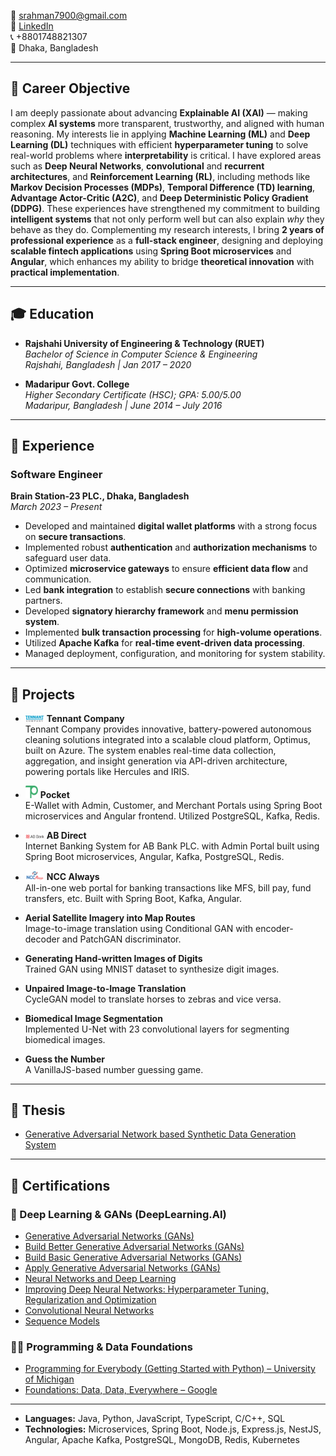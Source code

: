 
📧 [srahman7900@gmail.com](mailto:srahman7900@gmail.com)  
🔗 [LinkedIn](https://www.linkedin.com/in/shohanoor-rahman/)  
📞 +8801748821307  
📍 Dhaka, Bangladesh  

---

## 🎯 Career Objective

I am deeply passionate about advancing **Explainable AI (XAI)** — making complex **AI systems** more transparent, trustworthy, and aligned with human reasoning. My interests lie in applying **Machine Learning (ML)** and **Deep Learning (DL)** techniques with efficient **hyperparameter tuning** to solve real-world problems where **interpretability** is critical. I have explored areas such as **Deep Neural Networks**, **convolutional** and **recurrent architectures**, and **Reinforcement Learning (RL)**, including methods like **Markov Decision Processes (MDPs)**, **Temporal Difference (TD) learning**, **Advantage Actor-Critic (A2C)**, and **Deep Deterministic Policy Gradient (DDPG)**. These experiences have strengthened my commitment to building **intelligent systems** that not only perform well but can also explain *why* they behave as they do. Complementing my research interests, I bring **2 years of professional experience** as a **full-stack engineer**, designing and deploying **scalable fintech applications** using **Spring Boot microservices** and **Angular**, which enhances my ability to bridge **theoretical innovation** with **practical implementation**.

---

## 🎓 Education

- **Rajshahi University of Engineering & Technology (RUET)**  
  *Bachelor of Science in Computer Science & Engineering*  
  *Rajshahi, Bangladesh | Jan 2017 – 2020*

- **Madaripur Govt. College**  
  *Higher Secondary Certificate (HSC); GPA: 5.00/5.00*  
  *Madaripur, Bangladesh | June 2014 – July 2016*

---

## 💼 Experience

### Software Engineer  
**Brain Station-23 PLC., Dhaka, Bangladesh**  
*March 2023 – Present*

- Developed and maintained **digital wallet platforms** with a strong focus on **secure transactions**.
- Implemented robust **authentication** and **authorization mechanisms** to safeguard user data.
- Optimized **microservice gateways** to ensure **efficient data flow** and communication.
- Led **bank integration** to establish **secure connections** with banking partners.
- Developed **signatory hierarchy framework** and **menu permission system**.
- Implemented **bulk transaction processing** for **high-volume operations**.
- Utilized **Apache Kafka** for **real-time event-driven data processing**.
- Managed deployment, configuration, and monitoring for system stability.

---

## 🚀 Projects

- <img src="assets/tennant.png" width="30"/> **Tennant Company**  
  Tennant Company provides innovative, battery-powered autonomous cleaning solutions integrated into a scalable cloud platform, Optimus, built on Azure. The system enables real-time data collection, aggregation, and insight generation via API-driven architecture, powering portals like Hercules and IRIS.

- <img src="assets/pocket-icon.png" width="20"/> **Pocket**  
  E-Wallet with Admin, Customer, and Merchant Portals using Spring Boot microservices and Angular frontend. Utilized PostgreSQL, Kafka, Redis.

- <img src="assets/ab-logo.png" width="30"/> **AB Direct**  
  Internet Banking System for AB Bank PLC. with Admin Portal built using Spring Boot microservices, Angular, Kafka, PostgreSQL, Redis.

- <img src="assets/ncc-logo.png" width="30"/> **NCC Always**  
  All-in-one web portal for banking transactions like MFS, bill pay, fund transfers, etc. Built with Spring Boot, Kafka, Angular.

- **Aerial Satellite Imagery into Map Routes**  
  Image-to-image translation using Conditional GAN with encoder-decoder and PatchGAN discriminator.

- **Generating Hand-written Images of Digits**  
  Trained GAN using MNIST dataset to synthesize digit images.

- **Unpaired Image-to-Image Translation**  
  CycleGAN model to translate horses to zebras and vice versa.

- **Biomedical Image Segmentation**  
  Implemented U-Net with 23 convolutional layers for segmenting biomedical images.

- **Guess the Number**  
  A VanillaJS-based number guessing game.

---

## 📄 Thesis

- [Generative Adversarial Network based Synthetic Data Generation System](https://github.com/shohanoorr/UG-Thesis.git)

---
## 🏅 Certifications

### 🧠 Deep Learning & GANs (DeepLearning.AI)
- [Generative Adversarial Networks (GANs)](https://coursera.org/share/4e77a15c8e4b36a6a1bb5087d89b9ee6)
- [Build Better Generative Adversarial Networks (GANs)](https://coursera.org/share/22fc3c9a49e2b21da48cf4cea50bc9f7)
- [Build Basic Generative Adversarial Networks (GANs)](https://www.coursera.org/account/accomplishments/verify/HBCDHSZMQ36U)
- [Apply Generative Adversarial Networks (GANs)](https://coursera.org/share/d04cde9a4bf3b81cb0124f67b2621fa6)
- [Neural Networks and Deep Learning](https://www.coursera.org/account/accomplishments/verify/UCUXWGK6HMRK)
- [Improving Deep Neural Networks: Hyperparameter Tuning, Regularization and Optimization](https://coursera.org/share/be50cd3a6ffbd98c1089dc4ca99d89b1)
- [Convolutional Neural Networks](https://coursera.org/share/0c0962410e14a6578bc35b7b6d32cc1b)
- [Sequence Models](https://coursera.org/share/31c21f5616a5c2da4eb6157e318751c5)

### 👨‍💻 Programming & Data Foundations
- [Programming for Everybody (Getting Started with Python) – University of Michigan](https://www.coursera.org/account/accomplishments/verify/SVXBF7NQUTSP)
- [Foundations: Data, Data, Everywhere – Google](https://coursera.org/share/dfc2165696b8b739e7581026d19f1c70)

---

- **Languages:** Java, Python, JavaScript, TypeScript, C/C++, SQL  
- **Technologies:** Microservices, Spring Boot, Node.js, Express.js, NestJS, Angular, Apache Kafka, PostgreSQL, MongoDB, Redis, Kubernetes
